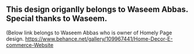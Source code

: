 This design origanlly belongs to Waseem Abbas. Special thanks to Waseem.
-----------------------------------------------------------------------
(Below link belongs to Waseem Abbas who is owner of Homely Page design.
https://www.behance.net/gallery/109967441/Home-Decor-E-commerce-Website
